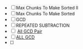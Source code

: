 - [ ] Max Chunks To Make Sorted II 
- [ ] Max Chunks To Make Sorted
- [ ] GCD 
- [ ] REPEATED SUBTRACTION
- [ ]  [All GCD Pair](https://www.scaler.com/academy/mentee-dashboard/class/414/homework/problems/5880?navref=cl_tt_lst_nm)
- [ ] [ALL GCD](https://www.scaler.com/academy/mentee-dashboard/class/414/homework/problems/5309?navref=cl_tt_lst_nm)
- [ ] 